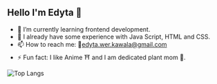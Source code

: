 ## Hello I'm Edyta 👋

- 🌱 I’m currently learning frontend development.
- 👯 I already have some experience with Java Script, HTML and CSS.
- 📫 How to reach me: 📨edyta.wer.kawala@gmail.com
- ⚡ Fun fact: I like Anime ⛩️ and I am dedicated plant mom 🌿. 

 ![Top Langs](https://github-readme-stats.vercel.app/api/top-langs/?username=KawalaE)
